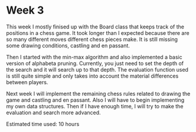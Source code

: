 # Week 3

This week I mostly finised up with the Board class that keeps track of the positions in a chess game. It took longer than I expected because there are so many different moves different chess pieces make. It is still missing some drawing conditions, castling and en passant. 

Then I started with the min-max algorithm and also implemented a basic version of alphabeta pruning. Currently, you just need to set the depth of the search and it will search up to that depth. The evaluation function used is still quite simple and only takes into account the material differences between players. 

Next week I will implement the remaining chess rules related to drawing the game and castling and en passant. Also I will have to begin implementing my own data structures. Then if I have enough time, I will try to make the evaluation and search more advanced. 

Estimated time used: 10 hours
